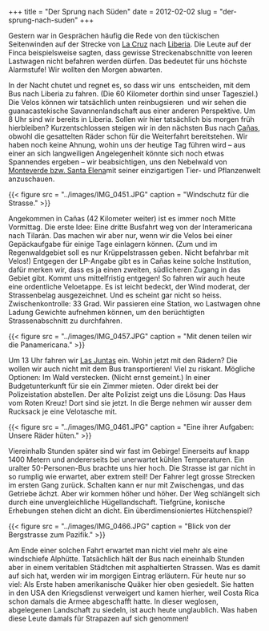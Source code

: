 +++
title = "Der Sprung nach Süden"
date = 2012-02-02
slug = "der-sprung-nach-suden"
+++

Gestern war in Gesprächen häufig die Rede von den tückischen
Seitenwinden auf der Strecke von [La Cruz](http://g.co/maps/yf2hu) nach
[Liberia](http://g.co/maps/v2dwg). Die Leute auf der Finca
beispielsweise sagten, dass gewisse Streckenabschnitte von leeren
Lastwagen nicht befahren werden dürfen. Das bedeutet für uns höchste
Alarmstufe! Wir wollten den Morgen abwarten.  

In der Nacht chutet und regnet es, so dass wir uns  entscheiden, mit dem
Bus nach Liberia zu fahren. (Die 60 Kilometer dorthin sind unser
Tagesziel.) Die Velos können wir tatsächlich unten reinbugsieren  und
wir sehen die guanacastekische Savannenlandschaft aus einer anderen
Perspektive. Um 8 Uhr sind wir bereits in Liberia. Sollen wir hier
tatsächlich bis morgen früh hierbleiben? Kurzentschlossen steigen wir in
den nächsten Bus nach [Cañas](http://g.co/maps/4jjdz), obwohl die
gesattelten Räder schon für die Weiterfahrt bereitstehen. Wir haben noch
keine Ahnung, wohin uns der heutige Tag führen wird – aus einer an sich
langweiligen Angelegenheit könnte sich noch etwas Spannendes ergeben –
wir beabsichtigen, uns den Nebelwald von [Monteverde bzw. Santa
Elena](http://g.co/maps/xfqwd)mit seiner einzigartigen Tier- und
Pflanzenwelt anzuschauen. 

{{< figure src = "../images/IMG_0451.JPG" caption = "Windschutz für die Strasse." >}}

Angekommen in Cañas (42 Kilometer weiter) ist es immer noch Mitte
Vormittag. Die erste Idee: Eine dritte Busfahrt weg von der
Interamericana nach Tilarán. Das machen wir aber nur, wenn wir die Velos
bei einer Gepäckaufgabe für einige Tage einlagern können. (Zum und im
Regenwaldgebiet soll es nur Krüppelstrassen geben. Nicht befahrbar mit
Velos!) Entgegen der LP-Angabe gibt es in Cañas keine solche
Institution, dafür merken wir, dass es ja einen zweiten, südlicheren
Zugang in das Gebiet gibt. Kommt uns mittelfristig entgegen! So fahren
wir auch heute eine ordentliche Veloetappe. Es ist leicht bedeckt, der
Wind moderat, der Strassenbelag ausgezeichnet. Und es scheint gar nicht
so heiss. Zwischenkontrolle: 33 Grad. Wir passieren eine Station, wo
Lastwagen ohne Ladung Gewichte aufnehmen können, um den berüchtigten
Strassenabschnitt zu durchfahren. 

{{< figure src = "../images/IMG_0457.JPG" caption = "Mit denen teilen wir die Panamericana." >}}

Um 13 Uhr fahren wir [Las Juntas](http://g.co/maps/cpx3k) ein. Wohin
jetzt mit den Rädern? Die wollen wir auch nicht mit dem Bus
transportieren! Viel zu riskant. Mögliche Optionen: Im Wald verstecken.
(Nicht ernst gemeint.) In einer Budgetunterkunft für sie ein Zimmer
mieten. Oder direkt bei der Polizeistation abstellen. Der alte Polizist
zeigt uns die Lösung: Das Haus vom Roten Kreuz! Dort sind sie jetzt. In
die Berge nehmen wir ausser dem Rucksack je eine Velotasche mit. 

{{< figure src = "../images/IMG_0461.JPG" caption = "Eine ihrer Aufgaben: Unsere Räder hüten." >}}

Viereinhalb Stunden später sind wir fast im Gebirge! Einerseits auf
knapp 1400 Metern und andererseits bei unerwartet kühlen Temperaturen.
Ein uralter 50-Personen-Bus brachte uns hier hoch. Die Strasse ist gar
nicht in so rumplig wie erwartet, aber extrem steil! Der Fahrer legt
grosse Strecken im ersten Gang zurück. Schalten kann er nur mit
Zwischengas, und das Getriebe ächzt. Aber wir kommen höher und höher.
Der Weg schlängelt sich durch eine unvergleichliche Hügellandschaft.
Tiefgrüne, konische Erhebungen stehen dicht an dicht. Ein
überdimensioniertes Hütchenspiel? 

{{< figure src = "../images/IMG_0466.JPG" caption = "Blick von der Bergstrasse zum Pazifik." >}}

Am Ende einer solchen Fahrt erwartet man nicht viel mehr als eine
windschiefe Alphütte. Tatsächlich hält der Bus nach eineinhalb Stunden
aber in einem veritablen Städtchen mit asphaltierten Strassen. Was es
damit auf sich hat, werden wir im morgigen Eintrag erläutern. Für heute
nur so viel: Als Erste haben amerikanische Quäker hier oben gesiedelt.
Sie hatten in den USA den Kriegsdienst verweigert und kamen hierher,
weil Costa Rica schon damals die Armee abgeschafft hatte. In dieser
weglosen, abgelegenen Landschaft zu siedeln, ist auch heute unglaublich.
Was haben diese Leute damals für Strapazen auf sich genommen!
